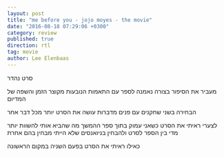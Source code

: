 ```yaml
---
layout: post
title: "me before you - jojo moyes - the movie"
date: "2016-08-18 07:29:06 +0300"
category: review
published: true
direction: rtl
tag: movie
author: Lee Elenbaas
---
```

סרט נהדר

מעביר את הסיפור בצורה נאמנה לספר
עם התאמות הנובעות מקוצר הזמן והשפה של המדיום

הבחירה בשני שחקנים עם פנים מדברות עושה את הסרט יותר מכל דבר אחר

לצערי ראיתי את הסרט כשאני עמוק בתוך ספר ההמשך
מה שהביא אותי להשוות יותר מדי בין הספר לסרט
ולהבחין בניואנסים שלא הייתי מבחין בהם אחרת

כאילו ראיתי את הסרט בפעם השניה במקום הראשונה
